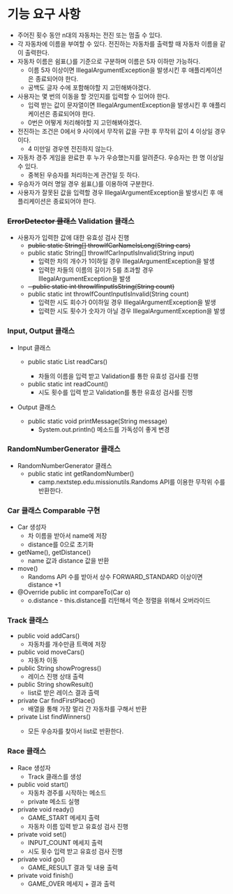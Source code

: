 # 기능 요구 사항

- 주어진 횟수 동안 n대의 자동차는 전진 또는 멈출 수 있다.
- 각 자동차에 이름을 부여할 수 있다. 전진하는 자동차를 출력할 때 자동차 이름을 같이 출력한다.
- 자동차 이름은 쉼표(,)를 기준으로 구분하며 이름은 5자 이하만 가능하다.
    - 이름 5자 이상이면 IllegalArgumentException을 발생시킨 후 애플리케이션은 종료되어야 한다.
    - 공백도 글자 수에 포함해야할 지 고민해봐야겠다. 
- 사용자는 몇 번의 이동을 할 것인지를 입력할 수 있어야 한다.
    - 입력 받는 값이 문자열이면 IllegalArgumentException을 발생시킨 후 애플리케이션은 종료되어야 한다.
    - 0번은 어떻게 처리해야할 지 고민해봐야겠다.
- 전진하는 조건은 0에서 9 사이에서 무작위 값을 구한 후 무작위 값이 4 이상일 경우이다.
    - 4 미만일 경우엔 전진하지 않는다.
- 자동차 경주 게임을 완료한 후 누가 우승했는지를 알려준다. 우승자는 한 명 이상일 수 있다.
    - 중복된 우승자를 처리하는게 관건일 듯 하다.
- 우승자가 여러 명일 경우 쉼표(,)를 이용하여 구분한다.
- 사용자가 잘못된 값을 입력할 경우 IllegalArgumentException을 발생시킨 후 애플리케이션은 종료되어야 한다.

### ~~ErrorDetector 클래스~~ Validation 클래스

- 사용자가 입력한 값에 대한 유효성 검사 진행
  - ~~public static String[] throwIfCarNameIsLong(String cars)~~
  - public static String[] throwIfCarInputIsInvalid(String input)
    - 입력한 차의 개수가 1이하일 경우 IllegalArgumentException을 발생
    - 입력한 차들의 이름의 길이가 5를 초과할 경우 IllegalArgumentException을 발생
  - ~~- public static int throwIfInputIsString(String count)~~
  - public static int throwIfCountInputIsInvalid(String count)
    - 입력한 시도 회수가 0이하일 경우 IllegalArgumentException을 발생
    - 입력한 시도 횟수가 숫자가 아닐 경우 IllegalArgumentException을 발생

### Input, Output 클래스

- Input 클래스
  - public static List<String> readCars()
    - 차들의 이름을 입력 받고 Validation를 통한 유효성 검사를 진행
  - public static int readCount()
    - 시도 횟수를 입력 받고 Validation를 통한 유효성 검사를 진행

- Output 클래스
  - public static void printMessage(String message)
    - System.out.println() 메소드를 가독성이 좋게 변경

### RandomNumberGenerator 클래스

- RandomNumberGenerator 클래스
  - public static int getRandomNumber()
    - camp.nextstep.edu.missionutils.Randoms API를 이용한 무작위 수를 반환한다.

### Car 클래스 Comparable<Car> 구현

- Car 생성자
  - 차 이름을 받아서 name에 저장
  - distance를 0으로 초기화
- getName(), getDistance()
  - name 값과 distance 값을 반환
- move()
  - Randoms API 수를 받아서 상수 FORWARD_STANDARD 이상이면 distance +1
- @Override public int compareTo(Car o)
  - o.distance - this.distance를 리턴해서 역순 정렬을 위해서 오버라이드

### Track 클래스

- public void addCars()
  - 자동차를 개수만큼 트랙에 저장
- public void moveCars()
  - 자동차 이동
- public String showProgress()
  - 레이스 진행 상태 출력
- public String showResult()
  - list로 받은 레이스 결과 출력
- private Car findFirstPlace()
  - 배열을 통해 가장 멀리 간 자동차를 구해서 반환
- private List<String> findWinners()
  - 모든 우승자를 찾아서 list로 반환한다.


### Race 클래스

- Race 생성자
  - Track 클래스를 생성
- public void start()
  - 자동차 경주를 시작하는 메소드
  - private 메소드 실행
- private void ready()
  - GAME_START 메세지 출력
  - 자동차 이름 입력 받고 유효성 검사 진행
- private void set()
  - INPUT_COUNT 메세지 출력
  - 시도 횟수 입력 받고 유효성 검사 진행
- private void go()
  - GAME_RESULT 결과 및 내용 출력
- private void finish()
  - GAME_OVER 메세지 + 결과 출력